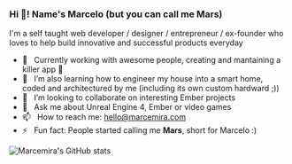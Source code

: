 ### Hi 👋! Name's Marcelo (but you can call me Mars) 

I'm a self taught web developer / designer / entrepreneur / ex-founder who loves to help build innovative and successful products everyday

- 🔭 &nbsp; Currently working with awesome people, creating and mantaining a killer app 💪
- 🌱 &nbsp; I’m also learning how to engineer my house into a smart home, coded and architectured by me (including its own custom hardward ;))
- 🐹 &nbsp; I’m looking to collaborate on interesting Ember projects
- 💬 &nbsp; Ask me about Unreal Engine 4, Ember or video games
- 📫 &nbsp; How to reach me: hello@marcemira.com
- ⚡ &nbsp; Fun fact: People started calling me **Mars**, short for Marcelo :)

![Marcemira's GitHub stats](https://github-readme-stats.vercel.app/api?username=marcemira&show_icons=true&theme=radical)
